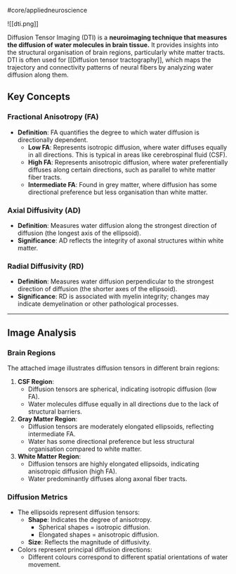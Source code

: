 #core/appliedneuroscience 

![[dti.png]]

Diffusion Tensor Imaging (DTI) is a **neuroimaging technique that measures the diffusion of water molecules in brain tissue.** It provides insights into the structural organisation of brain regions, particularly white matter tracts. DTI is often used for [[Diffusion tensor tractography]], which maps the trajectory and connectivity patterns of neural fibers by analyzing water diffusion along them.

## Key Concepts

### Fractional Anisotropy (FA)

- **Definition**: FA quantifies the degree to which water diffusion is directionally dependent.
  - **Low FA**: Represents isotropic diffusion, where water diffuses equally in all directions. This is typical in areas like cerebrospinal fluid (CSF).
  - **High FA**: Represents anisotropic diffusion, where water preferentially diffuses along certain directions, such as parallel to white matter fiber tracts.
  - **Intermediate FA**: Found in grey matter, where diffusion has some directional preference but less organisation than white matter.

### Axial Diffusivity (AD)

- **Definition**: Measures water diffusion along the strongest direction of diffusion (the longest axis of the ellipsoid). 
- **Significance**: AD reflects the integrity of axonal structures within white matter.

### Radial Diffusivity (RD)

- **Definition**: Measures water diffusion perpendicular to the strongest direction of diffusion (the shorter axes of the ellipsoid).
- **Significance**: RD is associated with myelin integrity; changes may indicate demyelination or other pathological processes.

---

## Image Analysis

### Brain Regions

The attached image illustrates diffusion tensors in different brain regions:
1. **CSF Region**:
   - Diffusion tensors are spherical, indicating isotropic diffusion (low FA).
   - Water molecules diffuse equally in all directions due to the lack of structural barriers.
2. **Gray Matter Region**:
   - Diffusion tensors are moderately elongated ellipsoids, reflecting intermediate FA.
   - Water has some directional preference but less structural organisation compared to white matter.
1. **White Matter Region**:
   - Diffusion tensors are highly elongated ellipsoids, indicating anisotropic diffusion (high FA).
   - Water predominantly diffuses along axonal fiber tracts.

### Diffusion Metrics

- The ellipsoids represent diffusion tensors:
  - **Shape**: Indicates the degree of anisotropy.
    - Spherical shapes = isotropic diffusion.
    - Elongated shapes = anisotropic diffusion.
  - **Size**: Reflects the magnitude of diffusivity.
- Colors represent principal diffusion directions:
  - Different colours correspond to different spatial orientations of water movement.